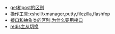 - [get和post的区别](http://www.w3school.com.cn/tags/html_ref_httpmethods.asp)
- 操作工具:xshell/xmanager,putty,filezilla,flashfxp
- [接口和抽象类的区别,为什么要用接口](https://blog.csdn.net/nvd11/article/details/41129935)
- [redis主从切换](https://www.cnblogs.com/ruiati/p/6374145.html)
